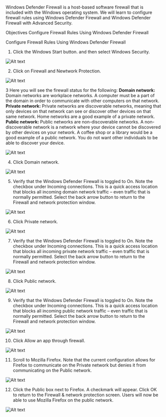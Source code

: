 Windows Defender Firewall is a host-based software firewall that is included with the Windows operating system. We will learn to configure firewall rules using Windows Defender Firewall and Windows Defender Firewall with Advanced Security.

Objectives
Configure Firewall Rules Using Windows Defender Firewall

Configure Firewall Rules Using Windows Defender Firewall
1. Click the Windows Start button. and then select Windows Security.

![Alt text](https://github.com/Bryan-Mahadeea/Win-Defire/blob/main/1.png)

2. Click on Firewall and Newtwork Protection.

![Alt text](https://github.com/Bryan-Mahadeea/Win-Defire/blob/main/2.png)

3 Here you will see the firewall status for the following:
**Domain network:** Domain networks are workplace networks. A computer must be a part of the domain in order to communicate with other computers on that network.
**Private network:** Private networks are discoverable networks, meaning that only devices on that network can see or discover other devices on that same network. Home networks are a good example of a private network.
**Public network:** Public networks are non-discoverable networks. A non-discoverable network is a network where your device cannot be discovered by other devices on your network. A coffee shop or a library would be a good example of a public network. You do not want other individuals to be able to discover your device.

![Alt text](https://github.com/Bryan-Mahadeea/Win-Defire/blob/main/3.png)

4. Click Domain network.

![Alt text](https://github.com/Bryan-Mahadeea/Win-Defire/blob/main/4.png)

5. Verify that the Windows Defender Firewall is toggled to On. Note the checkbox under Incoming connections. This is a quick access location that blocks all incoming domain network traffic – even traffic that is normally permitted. Select the back arrow button to return to the Firewall and network protection window.

![Alt text](https://github.com/Bryan-Mahadeea/Win-Defire/blob/main/5.png)

6. Click Private network.

![Alt text](https://github.com/Bryan-Mahadeea/Win-Defire/blob/main/6.png)

7. Verify that the Windows Defender Firewall is toggled to On. Note the checkbox under Incoming connections. This is a quick access location that blocks all incoming private network traffic – even traffic that is normally permitted. Select the back arrow button to return to the Firewall and network protection window.

![Alt text](https://github.com/Bryan-Mahadeea/Win-Defire/blob/main/7.png)

8. Click Public network.

![Alt text](https://github.com/Bryan-Mahadeea/Win-Defire/blob/main/8.png)

9. Verify that the Windows Defender Firewall is toggled to On. Note the checkbox under Incoming connections. This is a quick access location that blocks all incoming public network traffic – even traffic that is normally permitted. Select the back arrow button to return to the Firewall and network protection window.

![Alt text](https://github.com/Bryan-Mahadeea/Win-Defire/blob/main/9.png)


10. Click Allow an app through firewall.

![Alt text](https://github.com/Bryan-Mahadeea/Win-Defire/blob/main/10.png)

11. Scroll to Mozilla Firefox. Note that the current configuration allows for Firefox to communicate on the Private network but denies it from communicating on the Public network.

![Alt text](https://github.com/Bryan-Mahadeea/Win-Defire/blob/main/11.png)

12. Click the Public box next to Firefox. A checkmark will appear. Click OK to return to the Firewall & network protection screen. Users will now be able to use Mozilla Firefox on the public network.

![Alt text](https://github.com/Bryan-Mahadeea/Win-Defire/blob/main/12.png)

